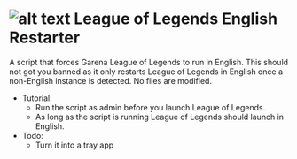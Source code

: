 # ![alt text](https://i.ibb.co/Sc489w0/Lo-LEng-Small.png) League of Legends English Restarter
A script that forces Garena League of Legends to run in English.
This should not got you banned as it only restarts League of Legends in English once a non-English instance is detected. No files are modified.
- Tutorial:
  - Run the script as admin before you launch League of Legends.
  - As long as the script is running League of Legends should launch in English.
- Todo:
  - Turn it into a tray app
